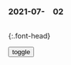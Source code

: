 ### 2021-07-　02

```note
```

{:.font-head}

<div id="dv1">
</div>
<button onclick="toggleb()">toggle</button>
<pre id="pr2" style="display: none">
<!-- 🍅<br>　<hr>🍑 -->

```tip
```

{:.h4}
上海徐晓f
　股m不怕亏钱，怕的是全球皆涨，唯你独跌，这不是个性，是寒心。 ​​​​

强迫症都是被惯出来的
https://baijiahao.baidu.com/s?id=1704132980665211851

网友们纷纷被圈粉，直呼：强迫症都是被gj惯出来的
https://pics7.baidu.com/feed/e1fe9925bc315c603ea963271ba9751b485477de.png?token=888102e48a5f8c6e25ab8e45cc0d7793

老年痴呆症患者的世界，是什么样的？
https://baijiahao.baidu.com/s?id=1704135302678795337

电影《记忆》讲述了主人公伦纳德无法保存超过5分钟记忆的故事。
<br><br>

《父亲》呈现了一个极富说服力的模拟和独一无二的实验。它呈现了一个头脑已成监狱的人，而我们和他一起被困在里面，或者说我们在他的记忆之海中，沿着与其完全相同的路径漂流。我们并不比老人知道得更多，而且也没有办法弄清正在发生的事。
<br><br>

这使得《父亲》既像一个心理侦探故事，又似一部安静的惊悚电影。而影片之所以如此令人不安，就在于它将我们带入了老人的主观体验中。
<br>
<hr>

e媒：e立法禁止将苏联和纳粹德国在二战中的角色“混为一谈
https://baijiahao.baidu.com/s?id=1704128011863287106

zeroca　
不让评论不让质疑，这似乎不是唯物论观点
<br>
<hr>

动画微视频 | 生生愿在种花家
https://xhpfmapi.zhongguowangshi.com/vh512/share/10094692

特朗普，倒数第四
https://baijiahao.baidu.com/s?id=1704133357517020651

相比于林肯的897分，特朗普仅得到312分的成绩。在评分标准的10个领d力特征中，特朗普的最高评分是“gz说服力”和“经济管理”，最低评分是“道德q威”和“行z技能”，特朗普在这两个方面的评分是所有总统中最低的。

<hr>

mdjh，排名4五。
<br>
亲小远贤，功冒远祖。

<hr>

zg外宣作战渐入佳境：反守为攻，对西方穷追猛打
https://baijiahao.baidu.com/s?id=1704131873803206456&wfr=spider&for=pc

被迫害妄想症眼中的世界
https://www.sohu.com/a/17642976_102099

```note
```

{:.font-head}
纪念陈独秀诞辰一百四十周年
http://dangshi.people.com.cn/n1/2019/1205/c85037-31492172.html

陈独秀大声疾呼：“g人而欲脱蒙昧时代，羞为浅化之m也，则急起直追，当以科学与人q并重。”他明确宣告：我们现在认定只有这两位先生，可以救治zgzz上、道德上、学术上、思想上一切的黑暗。陈独秀由此成为新文化运动的精神l袖和进步思想界的代表人物。mzd说过：zg“科学思想不发达”，“名为gh，实则zz

陈独秀在《每周评论》上发表系列文章和随感录，号召rm行动起来。他指出：“公理不是能够自己发挥，是要强力拥护的。”zgzz问题“根本救济的方法，只有‘pm征服zf’”。他认识到，五四运动与过去任何一次ag运动不同，它所特有的精神之一是“直接行动”，即“对于shgj的黑暗，由rm直接行动，加以制裁

《bj市m宣言》提出收回山东主q、罢免卖gg僚、撤销j察机构、市m组织保安队、给予市mj会和言lz由等五条关于内z外j的最低要求，

《劳动者底觉悟》一文中，他犀利地指出：“我以为只有做工的人最有用最贵重”，“sh上各项人，只有做工的是台柱子，因为有他们的力量才把sh撑住

陈独秀主持创办《劳动界》《伙友》等刊物，向工人宣传马克思主义，以启发工人的觉悟，组织真正的工会。8月，他在《劳动界》上发表《真的工人团体》一文，号召工人“自己联合起来，组织真的工人团体”，以求“改进自己的境遇

1920年9月，陈独秀发表长文《谈zz》，指出：“我承认用g命的手段建设劳动j级(即生产阶级)的gj，创造那禁止对内对外一切掠夺的zzf律，为现代sh第一需要。

1927年7月12日，根据g产g际执w会的指示，zgzy进行改组，陈独秀从此离开zgzy最高领d岗位。

经常发表一些文笔犀利的杂文，揭露鞭挞gmd的反动t治

当后来托洛茨基提出以苏联为轴心、保卫苏联等损害zhmz利益的口号时，陈独秀开始与其格格不入，到最后终于与之分道扬镳，成为一个不隶属于任何d派的人。

1932年10月，陈独秀在上海被gmd当局逮捕，最后被以“危害mg罪”判处徒刑13年。这是他第五次被捕入狱。对于gmd当局罗织的罪名，他回击说：“予固无罪，罪在拥护zgmz利益，拥护大多数劳苦rm之故而开罪于gmd已耳。

蒋介石请他出任gmdzf劳动部部长，被他拒绝。gmdzf出资10万元请他另立d派，遭其痛斥。

尽管陈独秀晚年穷困潦倒，zz上也无地位，但他还是关心时局的进展，为抗战宣传做一些力所能及的事情。他以光明正大和清正廉洁在sh上赢得了尊重和声望。邓xp后来曾说过，陈独秀“不是搞阴谋诡计的

<!-- 🍅<br>　<hr>🍑 -->
</pre>

<script src="https://cdn.jsdelivr.net/npm/jquery@3.5.1/dist/jquery.min.js"></script>

<link rel="stylesheet" href="https://cdn.jsdelivr.net/gh/fancyapps/fancybox@3.5.7/dist/jquery.fancybox.min.css" />
<script src="https://cdn.jsdelivr.net/gh/fancyapps/fancybox@3.5.7/dist/jquery.fancybox.min.js"></script>

<script type="text/javascript">

setTimeout(function(){
  dv1.innerHTML = parseURL(pr2.innerHTML);
},0);

var __urlRegex = /(\b(https?|ftp|file):\/\/[-A-Z0-9+&@#\/%?=~_|!:,.;]*[-A-Z0-9+&@#\/%=~_|])/ig;
var __imgRegex = /\.(?:jpe?g|gif|png)$/i;

function parseURL($string){

    var exp = __urlRegex;
    return $string.replace(exp,function(match){
            __imgRegex.lastIndex=0;
            if(__imgRegex.test(match)){
                return '<a data-fancybox="gallery" href="' + match.replace("/p=700", "")
                 + '"><img src="' + match.replace("/p=700", "")+'" width="64"></a>';
            }
            else{
                return '<br><a href="' + match + '" target="_blank">' + match + '</a><br><br>';
            }
        }
    );
}

function toggleb() {
  var x = document.getElementById("pr2");
  if (x.style.display === "none") {
    x.style.display = "";
  } else {
    x.style.display = "none";
  }
}

</script>
